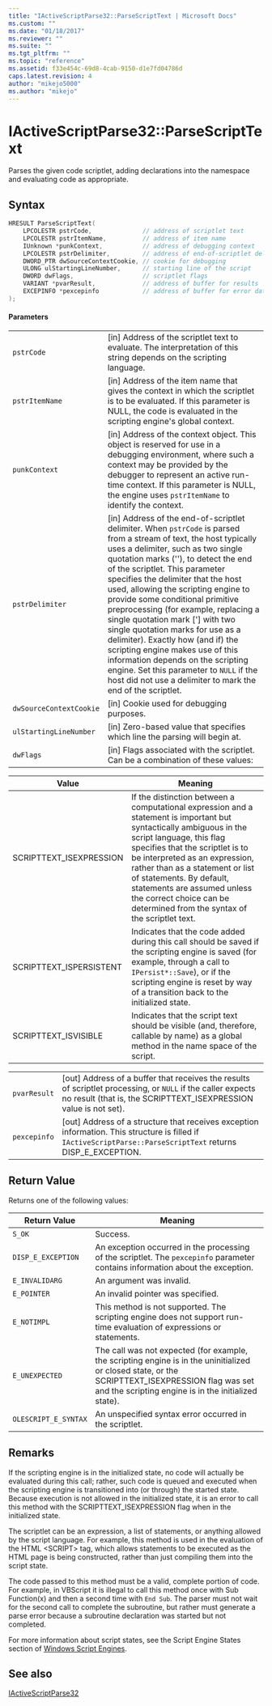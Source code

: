 ```yaml
---
title: "IActiveScriptParse32::ParseScriptText | Microsoft Docs"
ms.custom: ""
ms.date: "01/18/2017"
ms.reviewer: ""
ms.suite: ""
ms.tgt_pltfrm: ""
ms.topic: "reference"
ms.assetid: f33e454c-69d8-4cab-9150-d1e7fd04786d
caps.latest.revision: 4
author: "mikejo5000"
ms.author: "mikejo"
---
```

# IActiveScriptParse32::ParseScriptText
Parses the given code scriptlet, adding declarations into the namespace and evaluating code as appropriate.  
  
## Syntax  
  
```cpp
HRESULT ParseScriptText(  
    LPCOLESTR pstrCode,              // address of scriptlet text  
    LPCOLESTR pstrItemName,          // address of item name  
    IUnknown *punkContext,           // address of debugging context  
    LPCOLESTR pstrDelimiter,         // address of end-of-scriptlet delimiter  
    DWORD_PTR dwSourceContextCookie, // cookie for debugging  
    ULONG ulStartingLineNumber,      // starting line of the script  
    DWORD dwFlags,                   // scriptlet flags  
    VARIANT *pvarResult,             // address of buffer for results  
    EXCEPINFO *pexcepinfo            // address of buffer for error data  
);  
```  
  
#### Parameters  
  
|||  
|-|-|  
|`pstrCode`|[in] Address of the scriptlet text to evaluate. The interpretation of this string depends on the scripting language.|  
|`pstrItemName`|[in] Address of the item name that gives the context in which the scriptlet is to be evaluated. If this parameter is NULL, the code is evaluated in the scripting engine's global context.|  
|`punkContext`|[in] Address of the context object. This object is reserved for use in a debugging environment, where such a context may be provided by the debugger to represent an active run-time context. If this parameter is NULL, the engine uses `pstrItemName` to identify the context.|  
|`pstrDelimiter`|[in] Address of the end-of-scriptlet delimiter. When `pstrCode` is parsed from a stream of text, the host typically uses a delimiter, such as two single quotation marks (''), to detect the end of the scriptlet. This parameter specifies the delimiter that the host used, allowing the scripting engine to provide some conditional primitive preprocessing (for example, replacing a single quotation mark ['] with two single quotation marks for use as a delimiter). Exactly how (and if) the scripting engine makes use of this information depends on the scripting engine. Set this parameter to `NULL` if the host did not use a delimiter to mark the end of the scriptlet.|  
|`dwSourceContextCookie`|[in] Cookie used for debugging purposes.|  
|`ulStartingLineNumber`|[in] Zero-based value that specifies which line the parsing will begin at.|  
|`dwFlags`|[in] Flags associated with the scriptlet. Can be a combination of these values:|  
  
|Value|Meaning|  
|-----------|-------------|  
|SCRIPTTEXT_ISEXPRESSION|If the distinction between a computational expression and a statement is important but syntactically ambiguous in the script language, this flag specifies that the scriptlet is to be interpreted as an expression, rather than as a statement or list of statements. By default, statements are assumed unless the correct choice can be determined from the syntax of the scriptlet text.|  
|SCRIPTTEXT_ISPERSISTENT|Indicates that the code added during this call should be saved if the scripting engine is saved (for example, through a call to `IPersist*::Save`), or if the scripting engine is reset by way of a transition back to the initialized state.|  
|SCRIPTTEXT_ISVISIBLE|Indicates that the script text should be visible (and, therefore, callable by name) as a global method in the name space of the script.|  
  
|||  
|-|-|  
|`pvarResult`|[out] Address of a buffer that receives the results of scriptlet processing, or `NULL` if the caller expects no result (that is, the SCRIPTTEXT_ISEXPRESSION value is not set).|  
|`pexcepinfo`|[out] Address of a structure that receives exception information. This structure is filled if `IActiveScriptParse::ParseScriptText` returns DISP_E_EXCEPTION.|  
  
## Return Value  
 Returns one of the following values:  
  
|Return Value|Meaning|  
|------------------|-------------|  
|`S_OK`|Success.|  
|`DISP_E_EXCEPTION`|An exception occurred in the processing of the scriptlet. The `pexcepinfo` parameter contains information about the exception.|  
|`E_INVALIDARG`|An argument was invalid.|  
|`E_POINTER`|An invalid pointer was specified.|  
|`E_NOTIMPL`|This method is not supported. The scripting engine does not support run-time evaluation of expressions or statements.|  
|`E_UNEXPECTED`|The call was not expected (for example, the scripting engine is in the uninitialized or closed state, or the SCRIPTTEXT_ISEXPRESSION flag was set and the scripting engine is in the initialized state).|  
|`OLESCRIPT_E_SYNTAX`|An unspecified syntax error occurred in the scriptlet.|  
  
## Remarks  
 If the scripting engine is in the initialized state, no code will actually be evaluated during this call; rather, such code is queued and executed when the scripting engine is transitioned into (or through) the started state. Because execution is not allowed in the initialized state, it is an error to call this method with the SCRIPTTEXT_ISEXPRESSION flag when in the initialized state.  
  
 The scriptlet can be an expression, a list of statements, or anything allowed by the script language. For example, this method is used in the evaluation of the HTML \<SCRIPT> tag, which allows statements to be executed as the HTML page is being constructed, rather than just compiling them into the script state.  
  
 The code passed to this method must be a valid, complete portion of code. For example, in VBScript it is illegal to call this method once with Sub Function(x) and then a second time with `End Sub`. The parser must not wait for the second call to complete the subroutine, but rather must generate a parse error because a subroutine declaration was started but not completed.  
  
 For more information about script states, see the Script Engine States section of [Windows Script Engines](../../winscript/windows-script-engines.md).  
  
## See also  
 [IActiveScriptParse32](../../winscript/reference/iactivescriptparse32.md)